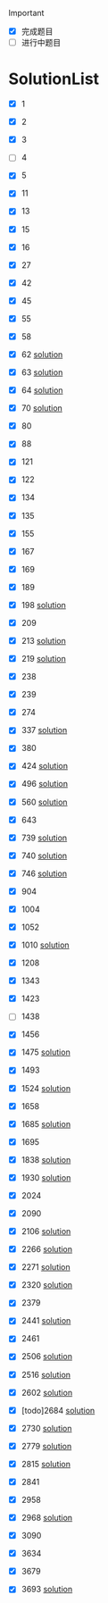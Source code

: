 >[!IMPORTANT]
>- [x] 完成题目
>- [ ] 进行中题目

# SolutionList
- [x] 1
- [x] 2
- [x] 3
- [ ] 4
- [x] 5
- [x] 11
- [x] 13
- [x] 15
- [x] 16
- [x] 27
- [x] 42
- [x] 45
- [x] 55
- [x] 58
- [x] 62 [solution](./0000-0099/62.Unique%20Paths.rs)
- [x] 63 [solution](./0000-0099/63.Unique%20Paths%20II.rs)
- [x] 64 [solution](./0000-0099/64.Minimum%20Path%20Sum.rs)
- [x] 70 [solution](./0000-0099/70.Climbing%20Stairs.rs)
- [x] 80
- [x] 88
- [x] 121
- [x] 122
- [x] 134
- [x] 135
- [x] 155
- [x] 167
- [x] 169
- [x] 189
- [x] 198 [solution](./0100-0199/198.House%20Robber.rs)
- [x] 209
- [x] 213 [solution](./0200-0299/213.House%20Robber%20II.rs)
- [x] 219 [solution](./0200-0299/219.Contains%20Duplicate%20II.rs)
- [x] 238
- [x] 239
- [x] 274
- [x] 337 [solution](./0300-0399/337.Combination%20Sum%20IV.rs)
- [x] 380
- [x] 424 [solution](./0400-0499/424.Longest%20Repeating%20Character%20Replacement.rs)
- [x] 496 [solution](./0400-0499/496.Next%20Greater%20Element%20I.rs)
- [x] 560 [solution](./0500-0599/560.Subarray%20Sum%20Equals%20K.rs)
- [x] 643
- [x] 739 [solution](./0700-0799/739.Daily%20Temperatures.rs)
- [x] 740 [solution](./0700-0799/740.Delete%20and%20Earn.rs)
- [x] 746 [solution](./0700-0799/746.Min%20Cost%20Climbing%20Stairs.rs)
- [x] 904
- [x] 1004
- [x] 1052
- [x] 1010 [solution](./1000-1099/1010.Pairs%20of%20Songs%20With%20Total%20Durations%20Divisible%20by%2060.rs)
- [x] 1208
- [x] 1343
- [x] 1423
- [ ] 1438
- [x] 1456
- [x] 1475 [solution](./1400-1499/1475.Final%20Prices%20With%20a%20Special%20Discount%20in%20a%20Shop.rs)
- [x] 1493
- [x] 1524 [solution](./1500-1599/1524.Number%20of%20Sub-arrays%20With%20Odd%20Sum.rs)
- [x] 1658
- [x] 1685 [solution](./1600-1699/1685.Sum%20of%20Absolute%20Differences%20in%20a%20Sorted%20Array.rs)
- [x] 1695
- [x] 1838 [solution](./1800-1899/1838.Frequency%20of%20the%20Most%20Frequent%20Element.rs)
- [x] 1930 [solution](./1900-1999/1930.Unique%20Length-3%20Palindromic%20Subsequences.rs)
- [x] 2024
- [x] 2090
- [x] 2106 [solution](./2100-2199/2106.Maximum%20Fruits%20Harvested%20After%20at%20Most%20K%20Steps.rs)
- [x] 2266 [solution](./2200-2299/2266.Count%20Number%20of%20Texts.rs)
- [x] 2271 [solution](./2200-2299/2271.Maximum%20White%20Tiles%20Covered%20by%20a%20Carpet.rs)
- [x] 2320 [solution](./2300-2399/2320.Count%20Number%20of%20Ways%20to%20Place%20Houses.rs)
- [x] 2379
- [x] 2441 [solution](./2400-2499/2441.Largest%20Positive%20Integer%20That%20Exists%20With%20Its%20Negative.rs)
- [x] 2461
- [x] 2506 [solution](./2500-2599/2506.Count%20Pairs%20Of%20Similar%20Strings.rs)
- [x] 2516 [solution](./2500-2599/2516.Take%20K%20of%20Each%20Character%20From%20Left%20and%20Right.rs)
- [x] 2602 [solution](./2600-2699/2602.Minimum%20Operations%20to%20Make%20All%20Array%20Elements%20Equal.rs)
- [x] [todo]2684 [solution](./2600-2699/2684.Maximum%20Number%20of%20Moves%20in%20a%20Grid.rs)
- [x] 2730 [solution](./2700-2799/2730.Find%20the%20Longest%20Semi-Repetitive%20Substring.rs)
- [x] 2779 [solution](./2700-2799/2779.Maximum%20Beauty%20of%20an%20Array%20After%20Applying%20Operation.rs)
- [x] 2815 [solution](./2800-2899/2815.Max%20Pair%20Sum%20in%20an%20Array.rs)
- [x] 2841
- [x] 2958
- [x] 2968 [solution](./2900-2999/2968.Apply%20Operations%20to%20Maximize%20Frequency%20Score.rs)
- [x] 3090
- [x] 3634
- [x] 3679
- [x] 3693 [solution](./3600-3699/3693.Climbing%20Stairs%20II.rs)




